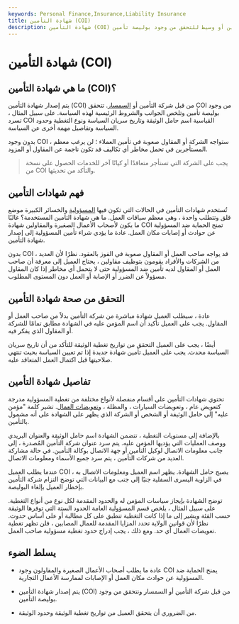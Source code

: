 ```yaml
---
keywords: Personal Finance,Insurance,Liability Insurance
title: شهادة التأمين (COI)
description: شهادة التأمين (COI) هي وثيقة غير قابلة للتداول صادرة عن شركة تأمين أو وسيط للتحقق من وجود بوليصة تأمين.
---
```


# شهادة التأمين (COI)
## ما هي شهادة التأمين (COI)؟

يتم إصدار شهادة التأمين (COI) من قبل شركة التأمين أو [السمسار](/broker). تتحقق COI من وجود بوليصة تأمين وتلخص الجوانب والشروط الرئيسية لهذه السياسة. على سبيل المثال ، تسرد COI القياسية اسم حامل الوثيقة وتاريخ سريان السياسة ونوع التغطية وحدود السياسة وتفاصيل مهمة أخرى عن السياسة.

بدون وجود COI ، ستواجه الشركة أو المقاول صعوبة في تأمين العملاء ؛ لن يرغب معظم المستأجرين في تحمل مخاطر أي تكاليف قد تكون ناجمة عن المقاول أو المزود.

> يجب على الشركة التي تستأجر متعاقدًا أو كيانًا آخر للخدمات الحصول على نسخة من COI والتأكد من تحديثها.

>

## فهم شهادات التأمين

تُستخدم شهادات التأمين في الحالات التي تكون فيها [المسؤولية](/liability) والخسائر الكبيرة موضع قلق وتتطلب واحدة ، وهي معظم سياقات العمل. ما هي شهادة التأمين المستخدمة؟ غالبًا ما يكون لأصحاب الأعمال الصغيرة والمقاولين شهادة COI تمنح الحماية ضد المسؤولية عن حوادث أو إصابات مكان العمل. عادة ما يؤدي شراء تأمين المسؤولية إلى إصدار شهادة التأمين.

بدون COI ، قد يواجه صاحب العمل أو المقاول صعوبة في الفوز بالعقود. نظرًا لأن العديد من الشركات والأفراد يقومون بتوظيف مقاولين ، يحتاج العميل إلى معرفة أن صاحب العمل أو المقاول لديه تأمين ضد المسؤولية حتى لا يتحمل أي مخاطر إذا كان المقاول مسؤولاً عن الضرر أو الإصابة أو العمل دون المستوى المطلوب.

## التحقق من صحة شهادة التأمين

عادة ، سيطلب العميل شهادة مباشرة من شركة التأمين بدلاً من صاحب العمل أو المقاول. يجب على العميل تأكيد أن اسم المؤمن عليه في الشهادة مطابق تمامًا للشركة أو المقاول الذي يفكر فيه.

أيضًا ، يجب على العميل التحقق من تواريخ تغطية الوثيقة للتأكد من أن تاريخ سريان السياسة محدث. يجب على العميل تأمين شهادة جديدة إذا تم تعيين السياسة بحيث تنتهي صلاحيتها قبل اكتمال العمل المتعاقد عليه.

## تفاصيل شهادة التأمين

تحتوي شهادات التأمين على أقسام منفصلة لأنواع مختلفة من تغطية المسؤولية مدرجة كتعويض عام ، وتعويضات السيارات ، والمظلة ، [وتعويضات العمال](/workers-compensation). تشير كلمة "مؤمن عليه" إلى حامل الوثيقة أو الشخص أو الشركة الذي يظهر على الشهادة على أنه مشمول بالتأمين.

بالإضافة إلى مستويات التغطية ، تتضمن الشهادة اسم حامل الوثيقة والعنوان البريدي ووصف العمليات التي يؤديها المؤمن عليه. يتم سرد عنوان شركة التأمين المُصدرة ، إلى جانب معلومات الاتصال لوكيل التأمين أو جهة الاتصال بوكالة التأمين. في حالة مشاركة العديد من شركات التأمين ، يتم سرد جميع الأسماء ومعلومات الاتصال.

عندما يطلب العميل COI ، يصبح حامل الشهادة. يظهر اسم العميل ومعلومات الاتصال به في الزاوية اليسرى السفلية جنبًا إلى جنب مع البيانات التي توضح التزام شركة التأمين بإخطار العميل بإلغاء البوليصة.

توضح الشهادة بإيجاز سياسات المؤمن له والحدود المقدمة لكل نوع من أنواع التغطية. على سبيل المثال ، يلخص قسم المسؤولية العامة الحدود الستة التي توفرها الوثيقة حسب الفئة ويشير إلى ما إذا كانت التغطية تنطبق على كل مطالبة أو على أساس حدوث. نظرًا لأن قوانين الولاية تحدد المزايا المقدمة للعمال المصابين ، فلن تظهر تغطية تعويضات العمال أي حد. ومع ذلك ، يجب إدراج حدود تغطية مسؤولية صاحب العمل.

## يسلط الضوء

- عادة ما يطلب أصحاب الأعمال الصغيرة والمقاولون وجود COI يمنح الحماية ضد المسؤولية عن حوادث مكان العمل أو الإصابات لممارسة الأعمال التجارية.

- يتم إصدار شهادة التأمين (COI) من قبل شركة التأمين أو السمسار وتتحقق من وجود بوليصة التأمين.

- من الضروري أن يتحقق العميل من تواريخ تغطية الوثيقة وحدود الوثيقة.

